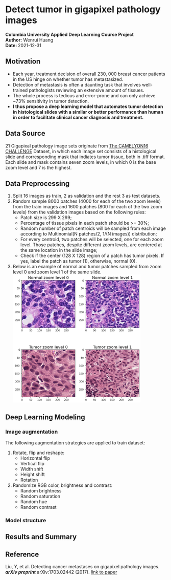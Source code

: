 # Detect tumor in gigapixel pathology images
<b>Columbia University Applied Deep Learning Course Project</b><br>
<b>Author:</b> Wenrui Huang<br>
<b>Date: </b> 2021-12-31<br>
## Motivation
- Each year, treatment decision of overall 230, 000 breast cancer patients in the US hinge on whether tumor has metastasized.
- Detection of metastasis is often a daunting task that involves well-trained pathologists reviewing an extensive amount of tissues.
- The whole process is tedious and error-prone and can only achieve ~73% sensitivity in tumor detection.
- <b>I thus propose a deep learning model that automates tumor detection in histological slides with a similar or better performance than human in order to facilitate clinical cancer diagnosis and treatment.</b><br> 
## Data Source
21 Gigapixal pathology image sets originate from [The CAMELYON16 CHALLENGE](https://camelyon16.grand-challenge.org/Data/) Dataset, in which each image set consists of a histological slide and corresponding mask that indiates tumor tissue, both in .tiff format. Each slide and mask contains seven zoom levels, in which 0 is the base zoom level and 7 is the highest.<br>
## Data Preprocessing
1. Split 16 images as train, 2 as validation and the rest 3 as test datasets.
2. Random sample 8000 patches (4000 for each of the two zoom levels) from the train images and 1600 patches (800 for each of the two zoom levels) from the validation images based on the following rules:<br>
   - Patch size is 299 X 299;
   - Percentage of tissue pixels in each patch should be >= 30%;
   - Random number of patch centroids will be sampled from each image according to Multinomial(N patches/2, 1/(N images)) distribution;
   - For every centroid, two patches will be selected, one for each zoom level. Those patches, despite different zoom levels, are centered at the same location in the slide image;
   - Check if the center (128 X 128) region of a patch has tumor pixels. If yes, label the patch as tumor (1), otherwise, normal (0).<br>
3. Below is an example of normal and tumor patches sampled from zoom level 0 and zoom level 1 of the same slide.<br>
<img src="cancer_normal_tumor_patches.png" width="400" height=400><br>
## Deep Learning Modeling
### Image augmentation
The following augmentation strategies are applied to train dataset:<br>
1. Rotate, flip and reshape:<br>
   - Horizontal flip
   - Vertical flip
   - Width shift
   - Height shift
   - Rotation
2. Randomize RGB color, brightness and contrast:<br>
   - Random brightness
   - Random saturation
   - Random hue
   - Random contrast
### Model structure

 
## Results and Summary
## Reference
Liu, Y, et al. Detecting cancer metastases on gigapixel pathology images. *<b>arXiv preprint</b>* arXiv:1703.02442 (2017). [link to paper](https://arxiv.org/pdf/1703.02442.pdf)
